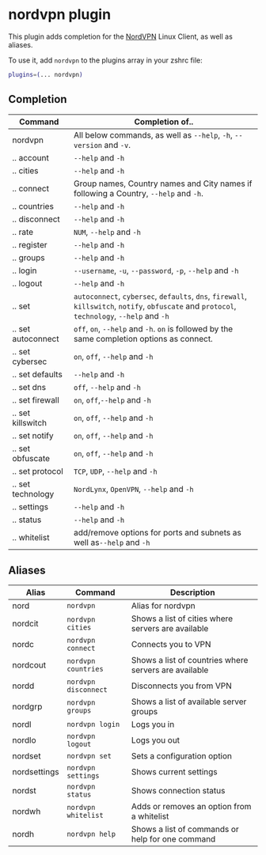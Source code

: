 # nordvpn plugin

This plugin adds completion for the [NordVPN](https://nordvpn.com/download/linux) Linux Client,
as well as aliases.

To use it, add `nordvpn` to the plugins array in your zshrc file:

```zsh
plugins=(... nordvpn)
```


## Completion

 | Command            | Completion of..                                                                                                                               |
 | ------------------ | --------------------------------------------------------------------------------------------------------------------------------------------- |
 | nordvpn            | All below commands, as well as `--help`, `-h`, `--version` and `-v`.                                                                          |
 | .. account         | `--help` and `-h`                                                                                                                             |
 | .. cities          | `--help` and `-h`                                                                                                                             |
 | .. connect         | Group names, Country names and City names if following a Country, `--help` and `-h`.                                                          |
 | .. countries       | `--help` and `-h`                                                                                                                             |
 | .. disconnect      | `--help` and `-h`                                                                                                                             |
 | .. rate            | `NUM`, `--help` and `-h`                                                                                                                      |
 | .. register        | `--help` and `-h`                                                                                                                             |
 | .. groups          | `--help` and `-h`                                                                                                                             |
 | .. login           | `--username`, `-u`, `--password`, `-p`, `--help` and `-h`                                                                                     |
 | .. logout          | `--help` and `-h`                                                                                                                             |
 | .. set             | `autoconnect`, `cybersec`, `defaults`, `dns`, `firewall`, `killswitch`, `notify`, `obfuscate` and `protocol`, `technology`, `--help` and `-h` |
 | .. set autoconnect | `off`, `on`, `--help` and `-h`. `on` is followed by the same completion options as connect.                                                   |
 | .. set cybersec    | `on`, `off`, `--help` and `-h`                                                                                                                |
 | .. set defaults    | `--help` and `-h`                                                                                                                             |
 | .. set dns         | `off`, `--help` and `-h`                                                                                                                      |
 | .. set firewall    | `on`, `off`,`--help` and `-h`                                                                                                                 |
 | .. set killswitch  | `on`, `off`, `--help` and `-h`                                                                                                                |
 | .. set notify      | `on`, `off`, `--help` and `-h`                                                                                                                |
 | .. set obfuscate   | `on`, `off`, `--help` and `-h`                                                                                                                |
 | .. set protocol    | `TCP`, `UDP`, `--help` and `-h`                                                                                                               |
 | .. set technology  | `NordLynx`, `OpenVPN`, `--help` and `-h`                                                                                                      |
 | .. settings        | `--help` and `-h`                                                                                                                             |
 | .. status          | `--help` and `-h`                                                                                                                             |
 | .. whitelist       | add/remove options for ports and subnets as well as`--help` and `-h`                                                                          |
 
 ## Aliases

 | Alias        | Command              | Description                                           |
 | ------------ | -------------------- | ----------------------------------------------------- |
 | nord         | `nordvpn`            | Alias for nordvpn                                     |
 | nordcit      | `nordvpn cities`     | Shows a list of cities where servers are available    |
 | nordc        | `nordvpn connect`    | Connects you to VPN                                   |
 | nordcout     | `nordvpn countries`  | Shows a list of countries where servers are available |
 | nordd        | `nordvpn disconnect` | Disconnects you from VPN                              |
 | nordgrp      | `nordvpn groups`     | Shows a list of available server groups               |
 | nordl        | `nordvpn login`      | Logs you in                                           |
 | nordlo       | `nordvpn logout`     | Logs you out                                          |
 | nordset      | `nordvpn set`        | Sets a configuration option                           |
 | nordsettings | `nordvpn settings`   | Shows current settings                                |
 | nordst       | `nordvpn status`     | Shows connection status                               |
 | nordwh       | `nordvpn whitelist`  | Adds or removes an option from a whitelist            |
 | nordh        | `nordvpn help`       | Shows a list of commands or help for one command      |

